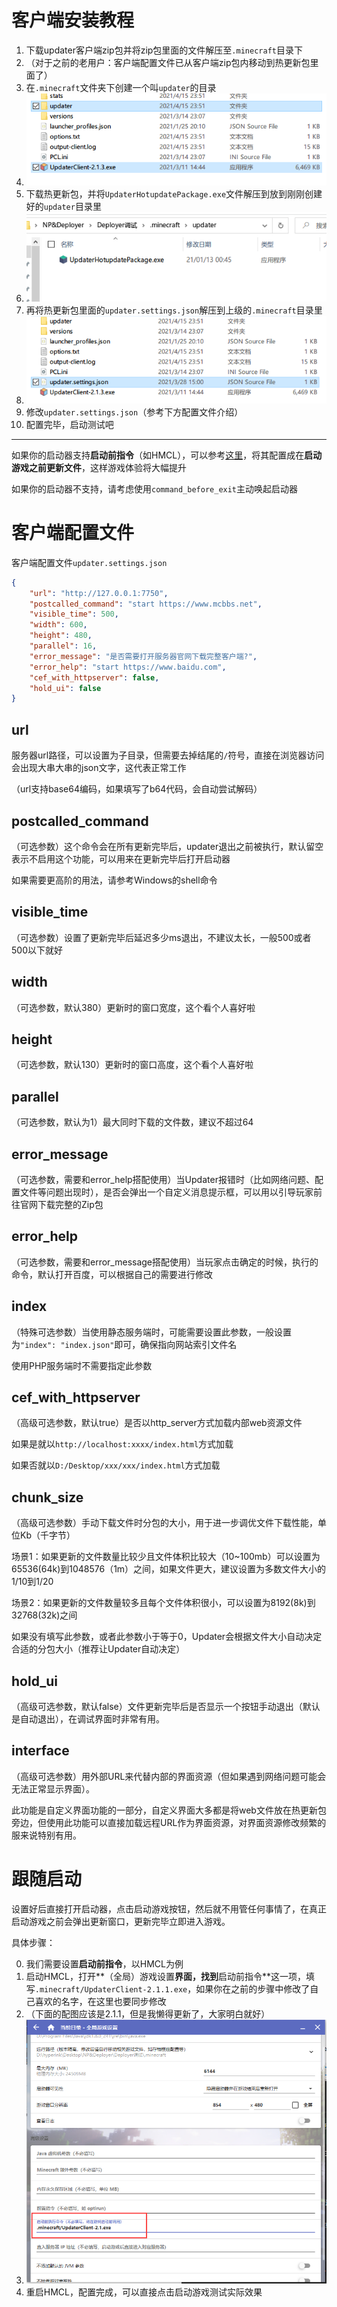 # 客户端安装教程

1. 下载updater客户端zip包并将zip包里面的文件解压至`.minecraft`目录下
2. （对于之前的老用户：客户端配置文件已从客户端zip包内移动到热更新包里面了）
4. 在`.minecraft`文件夹下创建一个叫`updater`的目录
5. ![客户端部署_解压到.mc下](客户端安装教程/客户端部署_解压到.mc下.png)
6. 下载热更新包，并将`UpdaterHotupdatePackage.exe`文件解压到放到刚刚创建好的`updater`目录里
7. ![1.4客户端部署_updater文件夹里](客户端安装教程/客户端部署_updater文件夹里.png)
8. 再将热更新包里面的`updater.settings.json`解压到上级的`.minecraft`目录里
9. ![客户端部署_解压到配置文件](客户端安装教程/客户端部署_解压到配置文件.png)
10. 修改`updater.settings.json`（参考下方配置文件介绍）
11. 配置完毕，启动测试吧

---

 如果你的启动器支持**启动前指令**（如HMCL），可以参考[这里](#跟随启动)，将其配置成在**启动游戏之前更新文件**，这样游戏体验将大幅提升

如果你的启动器不支持，请考虑使用`command_before_exit`主动唤起启动器

# 客户端配置文件

客户端配置文件`updater.settings.json`

```json
{
    "url": "http://127.0.0.1:7750",
    "postcalled_command": "start https://www.mcbbs.net",
    "visible_time": 500,
    "width": 600,
    "height": 480,
    "parallel": 16,
    "error_message": "是否需要打开服务器官网下载完整客户端?",
    "error_help": "start https://www.baidu.com",
    "cef_with_httpserver": false,
    "hold_ui": false
}
```

## url

服务器url路径，可以设置为子目录，但需要去掉结尾的`/`符号，直接在浏览器访问会出现大串大串的json文字，这代表正常工作

（url支持base64编码，如果填写了b64代码，会自动尝试解码）

## postcalled_command

（可选参数）这个命令会在所有更新完毕后，updater退出之前被执行，默认留空表示不启用这个功能，可以用来在更新完毕后打开启动器

如果需要更高阶的用法，请参考Windows的shell命令

## visible_time

（可选参数）设置了更新完毕后延迟多少ms退出，不建议太长，一般500或者500以下就好

## width

（可选参数，默认380）更新时的窗口宽度，这个看个人喜好啦

## height

（可选参数，默认130）更新时的窗口高度，这个看个人喜好啦

## parallel

（可选参数，默认为1）最大同时下载的文件数，建议不超过64

## error_message

（可选参数，需要和error_help搭配使用）当Updater报错时（比如网络问题、配置文件等问题出现时），是否会弹出一个自定义消息提示框，可以用以引导玩家前往官网下载完整的Zip包

## error_help

（可选参数，需要和error_message搭配使用）当玩家点击确定的时候，执行的命令，默认打开百度，可以根据自己的需要进行修改

## index

（特殊可选参数）当使用静态服务端时，可能需要设置此参数，一般设置为`"index": "index.json"`即可，确保指向网站索引文件名

使用PHP服务端时不需要指定此参数

## cef_with_httpserver

（高级可选参数，默认true）是否以http_server方式加载内部web资源文件

如果是就以`http://localhost:xxxx/index.html`方式加载

如果否就以`D:/Desktop/xxx/xxx/index.html`方式加载

## chunk_size

（高级可选参数）手动下载文件时分包的大小，用于进一步调优文件下载性能，单位Kb（千字节）

场景1：如果更新的文件数量比较少且文件体积比较大（10~100mb）可以设置为65536(64k)到1048576（1m）之间，如果文件更大，建议设置为多数文件大小的1/10到1/20

场景2：如果更新的文件数量较多且每个文件体积很小，可以设置为8192(8k)到32768(32k)之间

如果没有填写此参数，或者此参数小于等于0，Updater会根据文件大小自动决定合适的分包大小（推荐让Updater自动决定）

## hold_ui

（高级可选参数，默认false）文件更新完毕后是否显示一个按钮手动退出（默认是自动退出），在调试界面时非常有用。

## interface

（高级可选参数）用外部URL来代替内部的界面资源（但如果遇到网络问题可能会无法正常显示界面）。

此功能是自定义界面功能的一部分，自定义界面大多都是将web文件放在热更新包旁边，但使用此功能可以直接加载远程URL作为界面资源，对界面资源修改频繁的服来说特别有用。



# 跟随启动

设置好后直接打开启动器，点击启动游戏按钮，然后就不用管任何事情了，在真正启动游戏之前会弹出更新窗口，更新完毕立即进入游戏。

具体步骤：

0. 我们需要设置**启动前指令**，以HMCL为例
1. 启动HMCL，打开**（全局）游戏设置**界面，找到**启动前指令**这一项，填写`.minecraft/UpdaterClient-2.1.1.exe`，如果你在之前的步骤中修改了自己喜欢的名字，在这里也要同步修改
2. （下面的配图应该是2.1.1，但是我懒得更新了，大家明白就好）
3. ![hmcl-precalled-command](客户端安装教程/hmcl-precalled-command.png)
4. 重启HMCL，配置完成，可以直接点击启动游戏测试实际效果